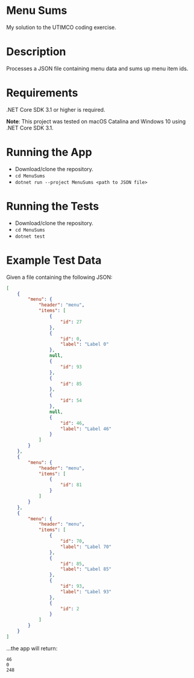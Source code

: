 # Menu Sums

My solution to the UTIMCO coding exercise.

# Description

Processes a JSON file containing menu data and sums up menu item ids.

# Requirements

.NET Core SDK 3.1 or higher is required.

**Note**: This project was tested on macOS Catalina and Windows 10 using .NET Core SDK 3.1.

# Running the App

- Download/clone the repository.
- `cd MenuSums`
- `dotnet run --project MenuSums <path to JSON file>`

# Running the Tests

- Download/clone the repository.
- `cd MenuSums`
- `dotnet test`

# Example Test Data

Given a file containing the following JSON:

```json
[
    {
        "menu": {
            "header": "menu",
            "items": [
                {
                    "id": 27
                },
                {
                    "id": 0,
                    "label": "Label 0"
                },
                null,
                {
                    "id": 93
                },
                {
                    "id": 85
                },
                {
                    "id": 54
                },
                null,
                {
                    "id": 46,
                    "label": "Label 46"
                }
            ]
        }
    },
    {
        "menu": {
            "header": "menu",
            "items": [
                {
                    "id": 81
                }
            ]
        }
    },
    {
        "menu": {
            "header": "menu",
            "items": [
                {
                    "id": 70,
                    "label": "Label 70"
                },
                {
                    "id": 85,
                    "label": "Label 85"
                },
                {
                    "id": 93,
                    "label": "Label 93"
                },
                {
                    "id": 2
                }
            ]
        }
    }
]
```

...the app will return:
```
46
0
248
```
